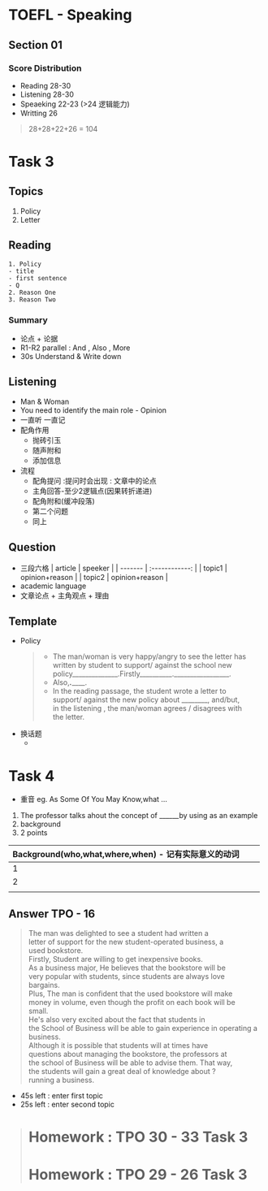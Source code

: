 TOEFL - Speaking
=====================
## Section 01
### Score Distribution
- Reading 28-30
- Listening 28-30 
- Speaeking 22-23 (>24 逻辑能力)
- Writting 26
>28+28+22+26 = 104

# Task 3
## Topics 
1. Policy
2. Letter
## Reading
    1. Policy 
    - title
    - first sentence
    - Q
    2. Reason One
    3. Reason Two
### Summary
- 论点 + 论据
- R1-R2 parallel : And , Also , More 
- 30s Understand & Write down

## Listening
- Man & Woman 
- You need to identify the main role - Opinion
- 一直听 一直记
- 配角作用
    - 抛砖引玉
    - 随声附和
    - 添加信息
- 流程
    - 配角提问 :提问时会出现 : 文章中的论点 
    - 主角回答-至少2逻辑点(因果转折递进) 
    - 配角附和(缓冲段落)
    - 第二个问题
    - 同上
## Question
- 三段六格
    | article |    speeker     |
    | ------- | :------------: |
    | topic1  | opinion+reason |
    | topic2  | opinion+reason |
- academic language
- 文章论点 + 主角观点 + 理由
## Template

- Policy
    >- The man/woman is very happy/angry to see the letter has  
    >   written by student to support/ against the school new   
    >   policy______________.Firstly__________._________________.  
    >- Also,_________._____________.  
    >- In the reading passage, the student wrote a letter to  
    >  support/ against the new policy about ________, and/but,   
    >  in the listening , the man/woman agrees / disagrees with  
    >  the letter.  
- 换话题
    -  ​

# Task 4

* 重音 eg. As Some Of You May Know,what ...

1. The professor talks ahout the concept of ______by using as an example
2. background
3. 2 points





| Background(who,what,where,when) - 记有实际意义的动词 |      |      |
| ---------------------------------------- | ---- | ---- |
| 1                                        |      |      |
| 2                                        |      |      |
|                                          |      |      |






## Answer TPO - 16

>   The man was delighted to see a student had written a  
>   letter of support for the new student-operated business, a   
>   used bookstore.  
>   Firstly, Student are willing to get inexpensive books.  
>   As a business major, He believes that the bookstore will be   
>   very popular with students, since students are always love  
>   bargains.  
>   Plus, The man is confident that the used bookstore will make   
>   money in volume, even though the profit on each book will be  
>   small.   
>   He's also very excited about the fact that students in  
>   the School of Business will be able to gain experience in 
>   operating a business.  
>   Although it is possible that students will at times have  
>   questions about managing the bookstore, the professors at  
>   the school of Business will be able to advise them. That way,  
>   the students will gain a great deal of knowledge about ?  
>   running a business.  


- 45s left : enter first topic
- 25s left : enter second topic


> # Homework : TPO 30 - 33 Task 3
> # Homework : TPO 29 - 26 Task 3 